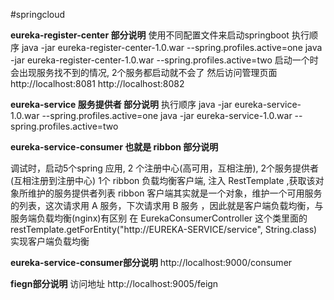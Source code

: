 #springcloud

****eureka-register-center 部分说明****
使用不同配置文件来启动springboot
执行顺序 
java -jar eureka-register-center-1.0.war --spring.profiles.active=one
java -jar eureka-register-center-1.0.war --spring.profiles.active=two
启动一个时会出现服务找不到的情况, 2个服务都启动就不会了
然后访问管理页面
http://localhost:8081  http://localhost:8082

****eureka-service 服务提供者 部分说明****
执行顺序
java -jar eureka-service-1.0.war --spring.profiles.active=one
java -jar eureka-service-1.0.war --spring.profiles.active=two

****eureka-service-consumer 也就是 ribbon 部分说明****

调试时，启动5个spring 应用, 2 个注册中心(高可用，互相注册), 2个服务提供者(互相注册到注册中心)
1个 ribbon 负载均衡客户端, 注入 RestTemplate ,获取该对象所维护的服务提供者列表
ribbon 客户端其实就是一个对象，维护一个可用服务的列表，这次请求用 A 服务，下次请求用 B 服务
，因此就是客户端负载均衡，与 服务端负载均衡(nginx)有区别
在 EurekaConsumerController 这个类里面的 restTemplate.getForEntity("http://EUREKA-SERVICE/service", String.class)
实现客户端负载均衡



**eureka-service-consumer部分说明**
http://localhost:9000/consumer

**fiegn部分说明**
访问地址
http://localhost:9005/feign
